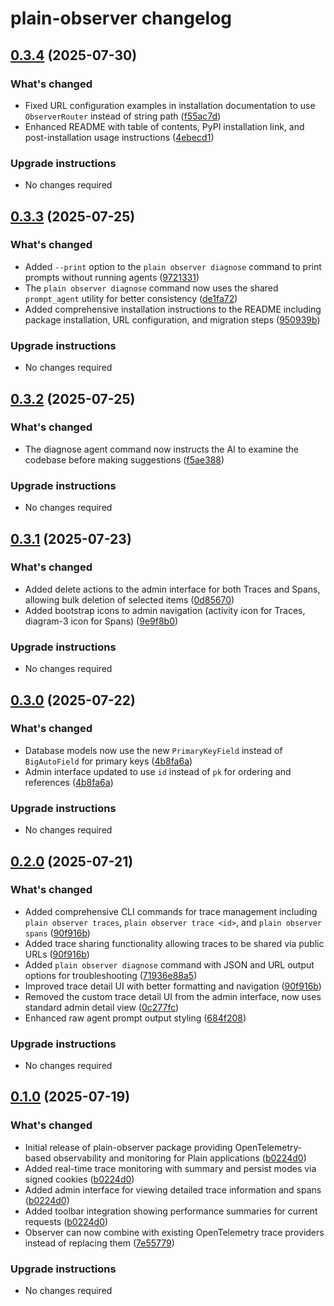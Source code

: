# plain-observer changelog

## [0.3.4](https://github.com/dropseed/plain/releases/plain-observer@0.3.4) (2025-07-30)

### What's changed

- Fixed URL configuration examples in installation documentation to use `ObserverRouter` instead of string path ([f55ac7d](https://github.com/dropseed/plain/commit/f55ac7d491))
- Enhanced README with table of contents, PyPI installation link, and post-installation usage instructions ([4ebecd1](https://github.com/dropseed/plain/commit/4ebecd1856))

### Upgrade instructions

- No changes required

## [0.3.3](https://github.com/dropseed/plain/releases/plain-observer@0.3.3) (2025-07-25)

### What's changed

- Added `--print` option to the `plain observer diagnose` command to print prompts without running agents ([9721331](https://github.com/dropseed/plain/commit/9721331e40))
- The `plain observer diagnose` command now uses the shared `prompt_agent` utility for better consistency ([de1fa72](https://github.com/dropseed/plain/commit/de1fa7253a))
- Added comprehensive installation instructions to the README including package installation, URL configuration, and migration steps ([950939b](https://github.com/dropseed/plain/commit/950939b619))

### Upgrade instructions

- No changes required

## [0.3.2](https://github.com/dropseed/plain/releases/plain-observer@0.3.2) (2025-07-25)

### What's changed

- The diagnose agent command now instructs the AI to examine the codebase before making suggestions ([f5ae388](https://github.com/dropseed/plain/commit/f5ae388833))

### Upgrade instructions

- No changes required

## [0.3.1](https://github.com/dropseed/plain/releases/plain-observer@0.3.1) (2025-07-23)

### What's changed

- Added delete actions to the admin interface for both Traces and Spans, allowing bulk deletion of selected items ([0d85670](https://github.com/dropseed/plain/commit/0d85670412))
- Added bootstrap icons to admin navigation (activity icon for Traces, diagram-3 icon for Spans) ([9e9f8b0](https://github.com/dropseed/plain/commit/9e9f8b0e2c))

### Upgrade instructions

- No changes required

## [0.3.0](https://github.com/dropseed/plain/releases/plain-observer@0.3.0) (2025-07-22)

### What's changed

- Database models now use the new `PrimaryKeyField` instead of `BigAutoField` for primary keys ([4b8fa6a](https://github.com/dropseed/plain/commit/4b8fa6aef1))
- Admin interface updated to use `id` instead of `pk` for ordering and references ([4b8fa6a](https://github.com/dropseed/plain/commit/4b8fa6aef1))

### Upgrade instructions

- No changes required

## [0.2.0](https://github.com/dropseed/plain/releases/plain-observer@0.2.0) (2025-07-21)

### What's changed

- Added comprehensive CLI commands for trace management including `plain observer traces`, `plain observer trace <id>`, and `plain observer spans` ([90f916b](https://github.com/dropseed/plain/commit/90f916b676))
- Added trace sharing functionality allowing traces to be shared via public URLs ([90f916b](https://github.com/dropseed/plain/commit/90f916b676))
- Added `plain observer diagnose` command with JSON and URL output options for troubleshooting ([71936e88a5](https://github.com/dropseed/plain/commit/71936e88a5))
- Improved trace detail UI with better formatting and navigation ([90f916b](https://github.com/dropseed/plain/commit/90f916b676))
- Removed the custom trace detail UI from the admin interface, now uses standard admin detail view ([0c277fc](https://github.com/dropseed/plain/commit/0c277fc076))
- Enhanced raw agent prompt output styling ([684f208](https://github.com/dropseed/plain/commit/684f2087fc))

### Upgrade instructions

- No changes required

## [0.1.0](https://github.com/dropseed/plain/releases/plain-observer@0.1.0) (2025-07-19)

### What's changed

- Initial release of plain-observer package providing OpenTelemetry-based observability and monitoring for Plain applications ([b0224d0](https://github.com/dropseed/plain/commit/b0224d0418))
- Added real-time trace monitoring with summary and persist modes via signed cookies ([b0224d0](https://github.com/dropseed/plain/commit/b0224d0418))
- Added admin interface for viewing detailed trace information and spans ([b0224d0](https://github.com/dropseed/plain/commit/b0224d0418))
- Added toolbar integration showing performance summaries for current requests ([b0224d0](https://github.com/dropseed/plain/commit/b0224d0418))
- Observer can now combine with existing OpenTelemetry trace providers instead of replacing them ([7e55779](https://github.com/dropseed/plain/commit/7e55779548))

### Upgrade instructions

- No changes required
